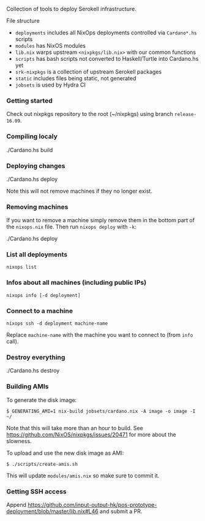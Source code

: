 Collection of tools to deploy Serokell infrastructure.

File structure

- `deployments` includes all NixOps deployments controlled via `Cardano*.hs` scripts
- `modules` has NixOS modules
- `lib.nix` warps upstream `<nixpkgs/lib.nix>` with our common functions
- `scripts` has bash scripts not converted to Haskell/Turtle into Cardano.hs yet
- `srk-nixpkgs` is a collection of upstream Serokell packages
- `static` includes files being static, not generated
- `jobsets` is used by Hydra CI


### Getting started

Check out nixpkgs repository to the root (~/nixpkgs) using branch `release-16.09`.

### Compiling localy 

./Cardano.hs build

### Deploying changes

./Cardano.hs deploy

Note this will not remove machines if they no longer exist. 

### Removing machines

If you want to remove a machine simply remove them in the bottom part of the `nixops.nix` file.
Then run `nixops deploy` with `-k`:

./Cardano.hs deploy

### List all deployments

`nixops list`

### Infos about all machines (including public IPs)

`nixops info [-d deployment]`

### Connect to a machine

`nixops ssh -d deployment machine-name`

Replace `machine-name` with the machine you want to connect to (from `info` call).

### Destroy everything

./Cardano.hs destroy

### Building AMIs

To generate the disk image:

    $ GENERATING_AMI=1 nix-build jobsets/cardano.nix -A image -o image -I ~/

Note that this will take more than an hour to build.
See https://github.com/NixOS/nixpkgs/issues/20471 for more about the slowness.

To upload and use the new disk image as AMI:

    $ ./scripts/create-amis.sh

This will update `modules/amis.nix` so make sure to commit it.

### Getting SSH access

Append https://github.com/input-output-hk/pos-prototype-deployment/blob/master/lib.nix#L46 and submit a PR.
